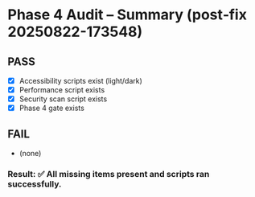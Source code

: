 # Phase 4 Audit – Summary (post‑fix 20250822-173548)

## PASS
- [x] Accessibility scripts exist (light/dark)
- [x] Performance script exists
- [x] Security scan script exists
- [x] Phase 4 gate exists

## FAIL
- (none)

### Result: ✅ All missing items present and scripts ran successfully.
